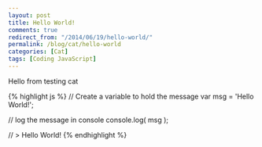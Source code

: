 ```yaml
---
layout: post
title: Hello World!
comments: true
redirect_from: "/2014/06/19/hello-world/"
permalink: /blog/cat/hello-world
categories: [Cat]
tags: [Coding JavaScript]
---
```


Hello from testing cat

{% highlight js %}
// Create a variable to hold the message
var msg = 'Hello World!';

// log the message in console
console.log( msg );

// > Hello World!
{% endhighlight %}